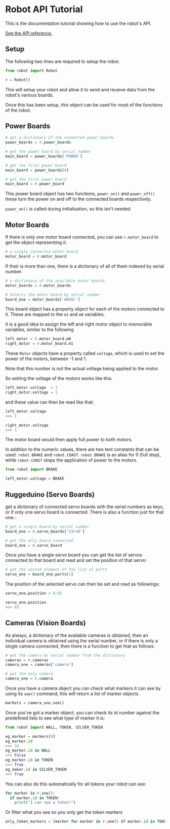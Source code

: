 # Robot API Tutorial
This is the documentation tutorial showing how to use the robot's API.

[See the API reference.](reference)

## Setup
The following two lines are required to setup the robot.

```python
from robot import Robot

r = Robot()
```

This will setup your robot and allow it to send and receive data from the robot's various boards.

Once this has been setup, this object can be used for most of the functions of the robot.

## Power Boards
```python
# get a dictionary of the connected power boards
power_boards = r.power_boards

# get the power board by serial number
main_board = power_boards['POWER']

# get the first power board
main_board = power_boards[0]

# get the first power board
main_board = r.power_board
```

This power board object has two functions, `power_on()` and `power_off()` these turn the power on and off to the connected boards respectively.

`power_on()` is called during initialisation, so this isn't needed.

## Motor Boards

If there is only one motor board connected, you can use `r.motor_board` to get the object representing it.
```python
# a single connected motor board
motor_board = r.motor_board
```
 If their is more than one, there is a dictionary of all of them indexed by serial number.

```python
# a dictionary of the available motor boards
motor_boards = r.motor_boards

# Selects the motor board by serial number
board_one = motor_boards['mOtOr']
```

This board object has a property object for each of the motors connected to it. These are mapped to the `m1` and `m0` variables.

It is a good idea to assign the left and right motor object to memorable variables, similar to the following
```python
left_motor = r.motor_board.m0
right_motor = r.motor_board.m1
```

These `Motor` objects have a property called `voltage`, which is used to set the power of the motors, between -1 and 1.

Note that this number is not the actual voltage being applied to the motor.

So setting the voltage of the motors works like this:
```python
left_motor.voltage  = 1
right_motor.voltage = 1
```

and these value can then be read like that:
```python
left_motor.voltage
>>> 1

right_motor.voltage
>>> 1
```

The motor board would then apply full power to both motors.

In addition to the numeric values, there are two text constants that can be used. `robot.BRAKE` and `robot.COAST`.
`robot.BRAKE` is an alias for 0 (full stop), while `robot.COAST` stops the application of power to the motors.

```python
from robot import BRAKE

left_motor.voltage = BRAKE
```

## Ruggeduino (Servo Boards)

get a dictionary of connected servo boards with the serial numbers as keys, or if only one servo board is connected. There is also a function just for that one.:
```python
# get a single board by serial number
board_one = r.servo_boards['S3rv0']

# get the only board connected
board_one = r.servo_board
```

Once you have a single servo board you can get the list of servos connected to that board and read and set the position of that servo:
```python
# get the second element of the list of ports
servo_one = board_one.ports[1]
```

The position of the selected servo can then be set and read as followings:
```python
servo_one.position = 0.65

servo_one.position
>>> 65
```

## Cameras (Vision Boards)
As always, a dictionary of the available cameras is obtained, then an individual camera is obtained using the serial number, or if there is only a single camera connected, then there is a function to get that as follows:

```python
# get the camera by serial number from the dictionary
cameras = r.cameras
camera_one = cameras['camera']

# get the only camera
camera_one = r.camera
```

Once you have a camera object you can check what markers it can see by using its `see()` command, this will return a list of marker objects.
```python
markers = camera_one.see()
```

Once you've got a marker object, you can check its id number against the predefined lists to see what type of marker it is:
```python
from robot import WALL, TOKEN, SILVER_TOKEN

eg_marker = markers[0]
eg_marker.id
>>> 34
eg_marker.id in WALL
>>> False
eg_marker.id in TOKEN
>>> True
eg_maker.id in SILVER_TOKEN
>>> True
```

You can also do this automatically for all tokens your robot can see:
```python
for marker in r.see():
  if marker.id in TOKEN:
    print("I can see a token!")
```

Or filter what you see so you only get the token markers
```python
only_token_markers = [marker for marker in r.see() if marker.id in TOKEN]
```
